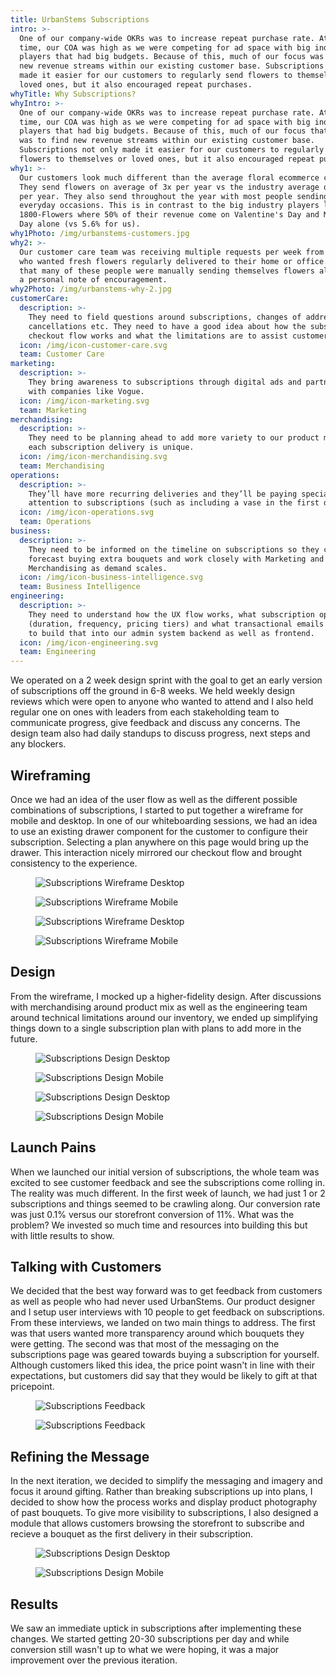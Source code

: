 ```yaml
---
title: UrbanStems Subscriptions
intro: >-
  One of our company-wide OKRs was to increase repeat purchase rate. At that
  time, our COA was high as we were competing for ad space with big industry
  players that had big budgets. Because of this, much of our focus was to find
  new revenue streams within our existing customer base. Subscriptions not only
  made it easier for our customers to regularly send flowers to themselves or
  loved ones, but it also encouraged repeat purchases.
whyTitle: Why Subscriptions?
whyIntro: >-
  One of our company-wide OKRs was to increase repeat purchase rate. At that
  time, our COA was high as we were competing for ad space with big industry
  players that had big budgets. Because of this, much of our focus that quarter
  was to find new revenue streams within our existing customer base.
  Subscriptions not only made it easier for our customers to regularly send
  flowers to themselves or loved ones, but it also encouraged repeat purchases.
why1: >-
  Our customers look much different than the average floral ecommerce customer.
  They send flowers on average of 3x per year vs the industry average of 1.5x
  per year. They also send throughout the year with most people sending for
  everyday occasions. This is in contrast to the big industry players like
  1800-Flowers where 50% of their revenue come on Valentine's Day and Mother's
  Day alone (vs 5.6% for us).
why1Photo: /img/urbanstems-customers.jpg
why2: >-
  Our customer care team was receiving multiple requests per week from customers
  who wanted fresh flowers regularly delivered to their home or office. We found
  that many of these people were manually sending themselves flowers along with
  a personal note of encouragement.
why2Photo: /img/urbanstems-why-2.jpg
customerCare:
  description: >-
    They need to field questions around subscriptions, changes of address,
    cancellations etc. They need to have a good idea about how the subscription
    checkout flow works and what the limitations are to assist customers.
  icon: /img/icon-customer-care.svg
  team: Customer Care
marketing:
  description: >-
    They bring awareness to subscriptions through digital ads and partnerships
    with companies like Vogue.
  icon: /img/icon-marketing.svg
  team: Marketing
merchandising:
  description: >-
    They need to be planning ahead to add more variety to our product mix so
    each subscription delivery is unique. 
  icon: /img/icon-merchandising.svg
  team: Merchandising
operations:
  description: >-
    They’ll have more recurring deliveries and they’ll be paying special
    attention to subscriptions (such as including a vase in the first delivery).
  icon: /img/icon-operations.svg
  team: Operations
business:
  description: >-
    They need to be informed on the timeline on subscriptions so they can
    forecast buying extra bouquets and work closely with Marketing and
    Merchandising as demand scales.
  icon: /img/icon-business-intelligence.svg
  team: Business Intelligence
engineering:
  description: >-
    They need to understand how the UX flow works, what subscription options are
    (duration, frequency, pricing tiers) and what transactional emails we need
    to build that into our admin system backend as well as frontend.
  icon: /img/icon-engineering.svg
  team: Engineering
---
```

We operated on a 2 week design sprint with the goal to get an early version of subscriptions off the ground in 6-8 weeks. We held weekly design reviews which were open to anyone who wanted to attend and I also held regular one on ones with leaders from each stakeholding team to communicate progress, give feedback and discuss any concerns. The design team also had daily standups to discuss progress, next steps and any blockers.

## Wireframing
Once we had an idea of the user flow as well as the different possible combinations of subscriptions, I started to put together a wireframe for mobile and desktop. In one of our whiteboarding sessions, we had an idea to use an existing drawer component for the customer to configure their subscription. Selecting a plan anywhere on this page would bring up the drawer. This interaction nicely mirrored our checkout flow and brought consistency to the experience.

<figure>

![Subscriptions Wireframe Desktop](/img/urbanstems-subscriptions-wire-desktop.jpg)

![Subscriptions Wireframe Mobile](/img/urbanstems-subscriptions-wire-mobile.jpg)

</figure>
<figure>

![Subscriptions Wireframe Desktop](/img/urbanstems-subscriptions-wire-desktop2.jpg)

![Subscriptions Wireframe Mobile](/img/urbanstems-subscriptions-wire-mobile2.jpg)

</figure>

## Design
From the wireframe, I mocked up a higher-fidelity design. After discussions with merchandising around product mix as well as the engineering team around technical limitations around our inventory, we ended up simplifying things down to a single subscription plan with plans to add more in the future.

<figure>

![Subscriptions Design Desktop](/img/urbanstems-subscriptions-design-desktop1.jpg)

![Subscriptions Design Mobile](/img/urbanstems-subscriptions-design-mobile1.jpg)

</figure>
<figure>

![Subscriptions Design Desktop](/img/urbanstems-subscriptions-design-desktop2.jpg)

![Subscriptions Design Mobile](/img/urbanstems-subscriptions-design-mobile2.jpg)

</figure>

## Launch Pains
When we launched our initial version of subscriptions, the whole team was excited to see customer feedback and see the subscriptions come rolling in. The reality was much different. In the first week of launch, we had just 1 or 2 subscriptions and things seemed to be crawling along. Our conversion rate was just 0.1% versus our storefront conversion of 11%. What was the problem? We invested so much time and resources into building this but with little results to show.

## Talking with Customers
We decided that the best way forward was to get feedback from customers as well as people who had never used UrbanStems. Our product designer and I setup user interviews with 10 people to get feedback on subscriptions. From these interviews, we landed on two main things to address. The first was that users wanted more transparency around which bouquets they were getting. The second was that most of the messaging on the subscriptions page was geared towards buying a subscription for yourself. Although customers liked this idea, the price point wasn't in line with their expectations, but customers did say that they would be likely to gift at that pricepoint.

<figure>

![Subscriptions Feedback](/img/subscriptions-quotes-1.jpg)

![Subscriptions Feedback](/img/subscriptions-quotes-2.jpg)

</figure>

## Refining the Message
In the next iteration, we decided to simplify the messaging and imagery and focus it around gifting. Rather than breaking subscriptions up into plans, I decided to show how the process works and display product photography of past bouquets. To give more visibility to subscriptions, I also designed a module that allows customers browsing the storefront to subscribe and recieve a bouquet as the first delivery in their subscription.

<figure>

![Subscriptions Design Desktop](/img/urbanstems-subscriptions-design-desktop3.jpg)

![Subscriptions Design Mobile](/img/urbanstems-subscriptions-design-mobile3.jpg)

</figure>

## Results
We saw an immediate uptick in subscriptions after implementing these changes. We started getting 20-30 subscriptions per day and while conversion still wasn't up to what we were hoping, it was a major improvement over the previous iteration.
